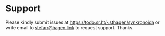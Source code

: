 # Support

Please kindly submit issues at https://todo.sr.ht/~sthagen/synkronoida or write email to stefan@hagen.link to request support. Thanks.
